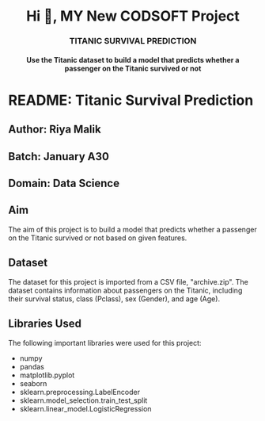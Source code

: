 <h1 align="center">Hi 👋, MY New CODSOFT Project</h1>
<h3 align="center">TITANIC SURVIVAL PREDICTION</h3>
<h4 align="center">Use the Titanic dataset to build a model that predicts whether a passenger on the Titanic survived or not</h4>


# README: Titanic Survival Prediction

## Author: Riya Malik

## Batch: January A30

## Domain: Data Science

## Aim

The aim of this project is to build a model that predicts whether a passenger on the Titanic survived or not based on given features.

## Dataset

The dataset for this project is imported from a CSV file, "archive.zip". The dataset contains information about passengers on the Titanic, including their survival status, class (Pclass), sex (Gender), and age (Age).

## Libraries Used

The following important libraries were used for this project:

- numpy
- pandas
- matplotlib.pyplot
- seaborn
- sklearn.preprocessing.LabelEncoder
- sklearn.model_selection.train_test_split
- sklearn.linear_model.LogisticRegression
